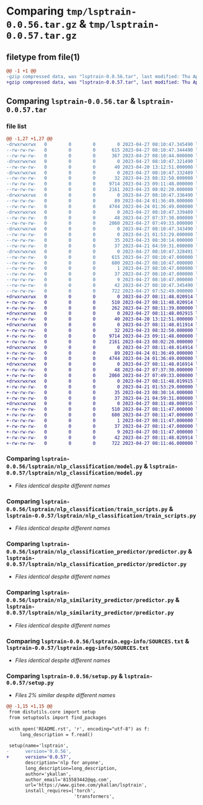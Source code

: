 # Comparing `tmp/lsptrain-0.0.56.tar.gz` & `tmp/lsptrain-0.0.57.tar.gz`

## filetype from file(1)

```diff
@@ -1 +1 @@
-gzip compressed data, was "lsptrain-0.0.56.tar", last modified: Thu Apr 27 08:10:47 2023, max compression
+gzip compressed data, was "lsptrain-0.0.57.tar", last modified: Thu Apr 27 08:11:48 2023, max compression
```

## Comparing `lsptrain-0.0.56.tar` & `lsptrain-0.0.57.tar`

### file list

```diff
@@ -1,27 +1,27 @@
-drwxrwxrwx   0        0        0        0 2023-04-27 08:10:47.345490 lsptrain-0.0.56/
--rw-rw-rw-   0        0        0      615 2023-04-27 08:10:47.344490 lsptrain-0.0.56/PKG-INFO
--rw-rw-rw-   0        0        0      367 2023-04-27 08:10:44.000000 lsptrain-0.0.56/README.rst
-drwxrwxrwx   0        0        0        0 2023-04-27 08:10:47.321490 lsptrain-0.0.56/lsptrain/
--rw-rw-rw-   0        0        0       40 2023-04-20 13:12:51.000000 lsptrain-0.0.56/lsptrain/__init__.py
-drwxrwxrwx   0        0        0        0 2023-04-27 08:10:47.332489 lsptrain-0.0.56/lsptrain/nlp_classification/
--rw-rw-rw-   0        0        0       32 2023-04-23 08:32:50.000000 lsptrain-0.0.56/lsptrain/nlp_classification/__init__.py
--rw-rw-rw-   0        0        0     9714 2023-04-23 09:11:48.000000 lsptrain-0.0.56/lsptrain/nlp_classification/model.py
--rw-rw-rw-   0        0        0     2161 2023-04-23 08:02:20.000000 lsptrain-0.0.56/lsptrain/nlp_classification/train_scripts.py
-drwxrwxrwx   0        0        0        0 2023-04-27 08:10:47.336490 lsptrain-0.0.56/lsptrain/nlp_classification_predictor/
--rw-rw-rw-   0        0        0       89 2023-04-24 01:36:49.000000 lsptrain-0.0.56/lsptrain/nlp_classification_predictor/__init__.py
--rw-rw-rw-   0        0        0     4744 2023-04-24 01:36:49.000000 lsptrain-0.0.56/lsptrain/nlp_classification_predictor/predictor.py
-drwxrwxrwx   0        0        0        0 2023-04-27 08:10:47.339489 lsptrain-0.0.56/lsptrain/nlp_similarity_predictor/
--rw-rw-rw-   0        0        0       48 2023-04-27 07:37:30.000000 lsptrain-0.0.56/lsptrain/nlp_similarity_predictor/__init__.py
--rw-rw-rw-   0        0        0     2060 2023-04-27 07:49:33.000000 lsptrain-0.0.56/lsptrain/nlp_similarity_predictor/predictor.py
-drwxrwxrwx   0        0        0        0 2023-04-27 08:10:47.343490 lsptrain-0.0.56/lsptrain/utils/
--rw-rw-rw-   0        0        0        0 2023-04-21 01:53:29.000000 lsptrain-0.0.56/lsptrain/utils/__init__.py
--rw-rw-rw-   0        0        0       35 2023-04-23 08:30:14.000000 lsptrain-0.0.56/lsptrain/utils/init_args.py
--rw-rw-rw-   0        0        0       37 2023-04-21 04:59:31.000000 lsptrain-0.0.56/lsptrain/utils/init_logger.py
-drwxrwxrwx   0        0        0        0 2023-04-27 08:10:47.328491 lsptrain-0.0.56/lsptrain.egg-info/
--rw-rw-rw-   0        0        0      615 2023-04-27 08:10:47.000000 lsptrain-0.0.56/lsptrain.egg-info/PKG-INFO
--rw-rw-rw-   0        0        0      600 2023-04-27 08:10:47.000000 lsptrain-0.0.56/lsptrain.egg-info/SOURCES.txt
--rw-rw-rw-   0        0        0        1 2023-04-27 08:10:47.000000 lsptrain-0.0.56/lsptrain.egg-info/dependency_links.txt
--rw-rw-rw-   0        0        0       37 2023-04-27 08:10:47.000000 lsptrain-0.0.56/lsptrain.egg-info/requires.txt
--rw-rw-rw-   0        0        0        9 2023-04-27 08:10:47.000000 lsptrain-0.0.56/lsptrain.egg-info/top_level.txt
--rw-rw-rw-   0        0        0       42 2023-04-27 08:10:47.345490 lsptrain-0.0.56/setup.cfg
--rw-rw-rw-   0        0        0      722 2023-04-27 07:52:49.000000 lsptrain-0.0.56/setup.py
+drwxrwxrwx   0        0        0        0 2023-04-27 08:11:48.020914 lsptrain-0.0.57/
+-rw-rw-rw-   0        0        0      510 2023-04-27 08:11:48.020914 lsptrain-0.0.57/PKG-INFO
+-rw-rw-rw-   0        0        0      262 2023-04-27 08:11:39.000000 lsptrain-0.0.57/README.rst
+drwxrwxrwx   0        0        0        0 2023-04-27 08:11:48.002915 lsptrain-0.0.57/lsptrain/
+-rw-rw-rw-   0        0        0       40 2023-04-20 13:12:51.000000 lsptrain-0.0.57/lsptrain/__init__.py
+drwxrwxrwx   0        0        0        0 2023-04-27 08:11:48.011914 lsptrain-0.0.57/lsptrain/nlp_classification/
+-rw-rw-rw-   0        0        0       32 2023-04-23 08:32:50.000000 lsptrain-0.0.57/lsptrain/nlp_classification/__init__.py
+-rw-rw-rw-   0        0        0     9714 2023-04-23 09:11:48.000000 lsptrain-0.0.57/lsptrain/nlp_classification/model.py
+-rw-rw-rw-   0        0        0     2161 2023-04-23 08:02:20.000000 lsptrain-0.0.57/lsptrain/nlp_classification/train_scripts.py
+drwxrwxrwx   0        0        0        0 2023-04-27 08:11:48.014914 lsptrain-0.0.57/lsptrain/nlp_classification_predictor/
+-rw-rw-rw-   0        0        0       89 2023-04-24 01:36:49.000000 lsptrain-0.0.57/lsptrain/nlp_classification_predictor/__init__.py
+-rw-rw-rw-   0        0        0     4744 2023-04-24 01:36:49.000000 lsptrain-0.0.57/lsptrain/nlp_classification_predictor/predictor.py
+drwxrwxrwx   0        0        0        0 2023-04-27 08:11:48.016914 lsptrain-0.0.57/lsptrain/nlp_similarity_predictor/
+-rw-rw-rw-   0        0        0       48 2023-04-27 07:37:30.000000 lsptrain-0.0.57/lsptrain/nlp_similarity_predictor/__init__.py
+-rw-rw-rw-   0        0        0     2060 2023-04-27 07:49:33.000000 lsptrain-0.0.57/lsptrain/nlp_similarity_predictor/predictor.py
+drwxrwxrwx   0        0        0        0 2023-04-27 08:11:48.019915 lsptrain-0.0.57/lsptrain/utils/
+-rw-rw-rw-   0        0        0        0 2023-04-21 01:53:29.000000 lsptrain-0.0.57/lsptrain/utils/__init__.py
+-rw-rw-rw-   0        0        0       35 2023-04-23 08:30:14.000000 lsptrain-0.0.57/lsptrain/utils/init_args.py
+-rw-rw-rw-   0        0        0       37 2023-04-21 04:59:31.000000 lsptrain-0.0.57/lsptrain/utils/init_logger.py
+drwxrwxrwx   0        0        0        0 2023-04-27 08:11:48.008916 lsptrain-0.0.57/lsptrain.egg-info/
+-rw-rw-rw-   0        0        0      510 2023-04-27 08:11:47.000000 lsptrain-0.0.57/lsptrain.egg-info/PKG-INFO
+-rw-rw-rw-   0        0        0      600 2023-04-27 08:11:47.000000 lsptrain-0.0.57/lsptrain.egg-info/SOURCES.txt
+-rw-rw-rw-   0        0        0        1 2023-04-27 08:11:47.000000 lsptrain-0.0.57/lsptrain.egg-info/dependency_links.txt
+-rw-rw-rw-   0        0        0       37 2023-04-27 08:11:47.000000 lsptrain-0.0.57/lsptrain.egg-info/requires.txt
+-rw-rw-rw-   0        0        0        9 2023-04-27 08:11:47.000000 lsptrain-0.0.57/lsptrain.egg-info/top_level.txt
+-rw-rw-rw-   0        0        0       42 2023-04-27 08:11:48.020914 lsptrain-0.0.57/setup.cfg
+-rw-rw-rw-   0        0        0      722 2023-04-27 08:11:46.000000 lsptrain-0.0.57/setup.py
```

### Comparing `lsptrain-0.0.56/lsptrain/nlp_classification/model.py` & `lsptrain-0.0.57/lsptrain/nlp_classification/model.py`

 * *Files identical despite different names*

### Comparing `lsptrain-0.0.56/lsptrain/nlp_classification/train_scripts.py` & `lsptrain-0.0.57/lsptrain/nlp_classification/train_scripts.py`

 * *Files identical despite different names*

### Comparing `lsptrain-0.0.56/lsptrain/nlp_classification_predictor/predictor.py` & `lsptrain-0.0.57/lsptrain/nlp_classification_predictor/predictor.py`

 * *Files identical despite different names*

### Comparing `lsptrain-0.0.56/lsptrain/nlp_similarity_predictor/predictor.py` & `lsptrain-0.0.57/lsptrain/nlp_similarity_predictor/predictor.py`

 * *Files identical despite different names*

### Comparing `lsptrain-0.0.56/lsptrain.egg-info/SOURCES.txt` & `lsptrain-0.0.57/lsptrain.egg-info/SOURCES.txt`

 * *Files identical despite different names*

### Comparing `lsptrain-0.0.56/setup.py` & `lsptrain-0.0.57/setup.py`

 * *Files 2% similar despite different names*

```diff
@@ -1,15 +1,15 @@
 from distutils.core import setup
 from setuptools import find_packages
 
 with open('README.rst', 'r', encoding="utf-8") as f:
     long_description = f.read()
 
 setup(name='lsptrain',
-      version='0.0.56',
+      version='0.0.57',
       description='nlp for anyone',
       long_description=long_description,
       author='ykallan',
       author_email='815583442@qq.com',
       url='https://www.gitee.com/ykallan/lsptrain',
       install_requires=['torch',
                         'transformers',
```

